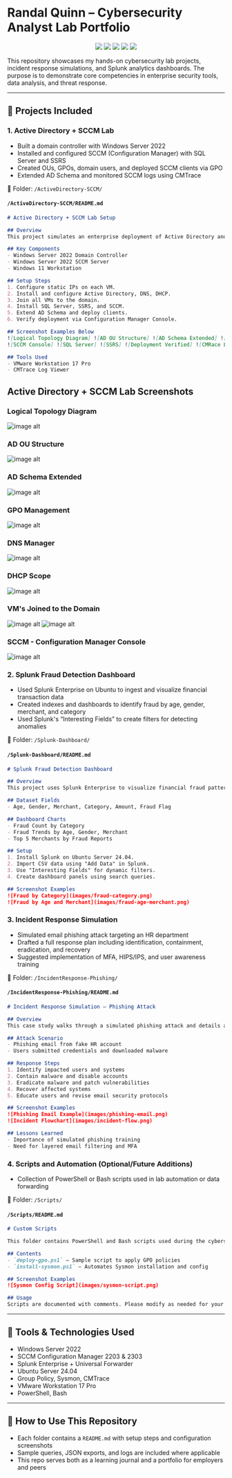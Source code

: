 # Randal Quinn – Cybersecurity Analyst Lab Portfolio

<p align="center">
  <img src="https://img.shields.io/badge/Splunk_Enterprise-008000?logo=splunk&logoColor=white&style=for-the-badge" />
  <img src="https://img.shields.io/badge/Configuration_Manager-FFA500?logo=microsoft&logoColor=white&style=for-the-badge" />
  <img src="https://img.shields.io/badge/Windows_Server_2022-0078D4?logo=windows&logoColor=white&style=for-the-badge" />
  <img src="https://img.shields.io/badge/VMware_Workstation-607078?logo=vmware&logoColor=white&style=for-the-badge" />
  <img src="https://img.shields.io/badge/PowerShell-012456?logo=powershell&logoColor=white&style=for-the-badge" />
</p>

This repository showcases my hands-on cybersecurity lab projects, incident response simulations, and Splunk analytics dashboards. The purpose is to demonstrate core competencies in enterprise security tools, data analysis, and threat response.

---

## 🔐 Projects Included

### 1. Active Directory + SCCM Lab
- Built a domain controller with Windows Server 2022
- Installed and configured SCCM (Configuration Manager) with SQL Server and SSRS
- Created OUs, GPOs, domain users, and deployed SCCM clients via GPO
- Extended AD Schema and monitored SCCM logs using CMTrace

📁 Folder: `/ActiveDirectory-SCCM/`

#### `/ActiveDirectory-SCCM/README.md`
```markdown
# Active Directory + SCCM Lab Setup

## Overview
This project simulates an enterprise deployment of Active Directory and SCCM on a virtual network.

## Key Components
- Windows Server 2022 Domain Controller
- Windows Server 2022 SCCM Server
- Windows 11 Workstation

## Setup Steps
1. Configure static IPs on each VM.
2. Install and configure Active Directory, DNS, DHCP.
3. Join all VMs to the domain.
4. Install SQL Server, SSRS, and SCCM.
5. Extend AD Schema and deploy clients.
6. Verify deployment via Configuration Manager Console.

## Screenshot Examples Below
![Logical Topology Diagram] ![AD OU Structure] ![AD Schema Extended] ![GPO Management] ![DNS Manager] ![DHCP Scope] ![VM's Joined Domain]
![SCCM Console] ![SQL Server] ![SSRS] ![Deployment Verified] ![CMRace Log Viewer]

## Tools Used
- VMware Workstation 17 Pro
- CMTrace Log Viewer
```
## Active Directory + SCCM Lab Screenshots
### Logical Topology Diagram
![image alt](https://github.com/quinnran76/Cybersecurity-Portfolio/blob/012c23112d77238c84fac03b6f61fab1aa347949/Diagrams/Screenshot%202025-06-02%20172826.png)

### AD OU Structure
![image alt](https://github.com/quinnran76/Cybersecurity-Portfolio/blob/734d74cd19a7e7e57d795a2808ff3971dd42b1c2/ActiveDirectory-SCCM/Screenshot%202025-05-26%20184750.png)

### AD Schema Extended
![image alt](https://github.com/quinnran76/Cybersecurity-Portfolio/blob/41cb09557db4884718b628ddbfe8f0ab33972c61/ActiveDirectory-SCCM/Screenshot%202025-06-03%20143000.png)

### GPO Management
![image alt](https://github.com/quinnran76/Cybersecurity-Portfolio/blob/6e90bd22bdb529e1fa32a2ebf749854a1a4f665e/ActiveDirectory-SCCM/Screenshot%202025-05-26%20190028.png)

### DNS Manager
![image alt](https://github.com/quinnran76/Cybersecurity-Portfolio/blob/5f85c18c34bc8a210704046ee584f25d62fbb2c3/ActiveDirectory-SCCM/Screenshot%202025-05-26%20185914.png)

### DHCP Scope
![image alt](https://github.com/quinnran76/Cybersecurity-Portfolio/blob/5f85c18c34bc8a210704046ee584f25d62fbb2c3/ActiveDirectory-SCCM/Screenshot%202025-05-26%20185636.png)

### VM's Joined to the Domain
![image alt](https://github.com/quinnran76/Cybersecurity-Portfolio/blob/e9c62845e2f2dd164a181d0937384b42f8f3ceed/ActiveDirectory-SCCM/Screenshot%202025-06-03%20152510.png)
![image alt](https://github.com/quinnran76/Cybersecurity-Portfolio/blob/e9c62845e2f2dd164a181d0937384b42f8f3ceed/ActiveDirectory-SCCM/Screenshot%202025-06-03%20152554.png)

### SCCM - Configuration Manager Console
![image alt](https://github.com/quinnran76/Cybersecurity-Portfolio/blob/f790e934d81da5bafaf04970a6e0c2f4ce0fdf05/ActiveDirectory-SCCM/Screenshot%202025-05-26%20191004.png)



### 2. Splunk Fraud Detection Dashboard
- Used Splunk Enterprise on Ubuntu to ingest and visualize financial transaction data
- Created indexes and dashboards to identify fraud by age, gender, merchant, and category
- Used Splunk's “Interesting Fields” to create filters for detecting anomalies

📁 Folder: `/Splunk-Dashboard/`

#### `/Splunk-Dashboard/README.md`
```markdown
# Splunk Fraud Detection Dashboard

## Overview
This project uses Splunk Enterprise to visualize financial fraud patterns across customer demographics and transaction details.

## Dataset Fields
- Age, Gender, Merchant, Category, Amount, Fraud Flag

## Dashboard Charts
- Fraud Count by Category
- Fraud Trends by Age, Gender, Merchant
- Top 5 Merchants by Fraud Reports

## Setup
1. Install Splunk on Ubuntu Server 24.04.
2. Import CSV data using "Add Data" in Splunk.
3. Use "Interesting Fields" for dynamic filters.
4. Create dashboard panels using search queries.

## Screenshot Examples
![Fraud by Category](images/fraud-category.png)
![Fraud by Age and Merchant](images/fraud-age-merchant.png)
```

### 3. Incident Response Simulation
- Simulated email phishing attack targeting an HR department
- Drafted a full response plan including identification, containment, eradication, and recovery
- Suggested implementation of MFA, HIPS/IPS, and user awareness training

📁 Folder: `/IncidentResponse-Phishing/`

#### `/IncidentResponse-Phishing/README.md`
```markdown
# Incident Response Simulation – Phishing Attack

## Overview
This case study walks through a simulated phishing attack and details a complete IR response.

## Attack Scenario
- Phishing email from fake HR account
- Users submitted credentials and downloaded malware

## Response Steps
1. Identify impacted users and systems
2. Contain malware and disable accounts
3. Eradicate malware and patch vulnerabilities
4. Recover affected systems
5. Educate users and revise email security protocols

## Screenshot Examples
![Phishing Email Example](images/phishing-email.png)
![Incident Flowchart](images/incident-flow.png)

## Lessons Learned
- Importance of simulated phishing training
- Need for layered email filtering and MFA
```

### 4. Scripts and Automation (Optional/Future Additions)
- Collection of PowerShell or Bash scripts used in lab automation or data forwarding

📁 Folder: `/Scripts/`

#### `/Scripts/README.md`
```markdown
# Custom Scripts

This folder contains PowerShell and Bash scripts used during the cybersecurity lab deployments and automation.

## Contents
- `deploy-gpo.ps1` – Sample script to apply GPO policies
- `install-sysmon.ps1` – Automates Sysmon installation and config

## Screenshot Examples
![Sysmon Config Script](images/sysmon-script.png)

## Usage
Scripts are documented with comments. Please modify as needed for your lab environment.
```

---

## 🧰 Tools & Technologies Used
- Windows Server 2022
- SCCM Configuration Manager 2203 & 2303
- Splunk Enterprise + Universal Forwarder
- Ubuntu Server 24.04
- Group Policy, Sysmon, CMTrace
- VMware Workstation 17 Pro
- PowerShell, Bash

---

## 🔗 How to Use This Repository
- Each folder contains a `README.md` with setup steps and configuration screenshots
- Sample queries, JSON exports, and logs are included where applicable
- This repo serves both as a learning journal and a portfolio for employers and peers
